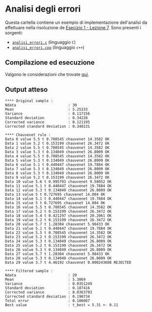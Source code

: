 # Analisi degli errori

Questa cartella contiene un esempio di implementazione dell'analisi da effettuare nella risoluzione de [Esecizio 1 - Lezione 7](https://virtuale.unibo.it/mod/resource/view.php?id=352271). Sono presenti i sorgenti:
- [`analisi_errori.c`](analisi_errori.c) (linguaggio `C`)
- [`analisi_errori.cpp`](analisi_errori.cpp) (linguaggio `c++`)

## Compilazione ed esecuzione

Valgono le considerazioni che trovate [qui](https://github.com/physycom/meccatronica-istfisgen/blob/main/1_erf/README.md).

## Output atteso
```
**** Original sample :
Ndata                        : 30
Mean                         : 5.25333
Variance                     : 0.117156
Standard deviation           : 0.34228
Corrected variance           : 0.121195
Corrected standard deviation : 0.348131

**** Chauvenet rule :
Data 0 value 5.5 t 0.708545 chauvenet 14.3582 OK
Data 1 value 5.2 t 0.153199 chauvenet 26.3472 OK
Data 2 value 5.5 t 0.708545 chauvenet 14.3582 OK
Data 3 value 5.3 t 0.134049 chauvenet 26.8009 OK
Data 4 value 5.5 t 0.708545 chauvenet 14.3582 OK
Data 5 value 5.3 t 0.134049 chauvenet 26.8009 OK
Data 6 value 5.1 t 0.440447 chauvenet 19.7884 OK
Data 7 value 5.3 t 0.134049 chauvenet 26.8009 OK
Data 8 value 5.3 t 0.134049 chauvenet 26.8009 OK
Data 9 value 5.2 t 0.153199 chauvenet 26.3472 OK
Data 10 value 5.6 t 0.995793 chauvenet 9.58052 OK
Data 11 value 5.1 t 0.440447 chauvenet 19.7884 OK
Data 12 value 5.3 t 0.134049 chauvenet 26.8009 OK
Data 13 value 5 t 0.727695 chauvenet 14.004 OK
Data 14 value 5.1 t 0.440447 chauvenet 19.7884 OK
Data 15 value 5 t 0.727695 chauvenet 14.004 OK
Data 16 value 5.5 t 0.708545 chauvenet 14.3582 OK
Data 17 value 5.2 t 0.153199 chauvenet 26.3472 OK
Data 18 value 5.4 t 0.421297 chauvenet 20.2061 OK
Data 19 value 5.2 t 0.153199 chauvenet 26.3472 OK
Data 20 value 5.7 t 1.28304 chauvenet 5.98433 OK
Data 21 value 5.1 t 0.440447 chauvenet 19.7884 OK
Data 22 value 5.5 t 0.708545 chauvenet 14.3582 OK
Data 23 value 5.2 t 0.153199 chauvenet 26.3472 OK
Data 24 value 5.3 t 0.134049 chauvenet 26.8009 OK
Data 25 value 5.2 t 0.153199 chauvenet 26.3472 OK
Data 26 value 5.3 t 0.134049 chauvenet 26.8009 OK
Data 27 value 5.7 t 1.28304 chauvenet 5.98433 OK
Data 28 value 5.3 t 0.134049 chauvenet 26.8009 OK
Data 29 value 3.7 t 4.46192 chauvenet 0.000243688 REJECTED

**** Filtered sample :
Ndata                        : 29
Mean                         : 5.3069
Variance                     : 0.0351249
Standard deviation           : 0.187416
Corrected variance           : 0.0363793
Corrected standard deviation : 0.190734
Total error                  : 0.106087
Best value                   : t_best = 5.31 +- 0.11
```
